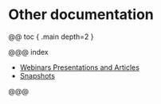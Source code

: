 # Other documentation 

@@ toc { .main depth=2 }

@@@ index

* [Webinars Presentations and Articles](webinars-presentations-articles.md)
* [Snapshots](snapshots.md)

@@@
